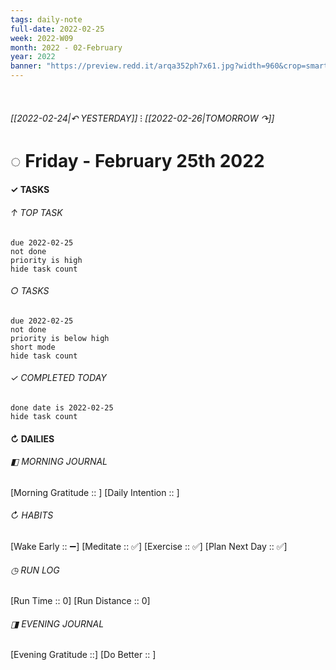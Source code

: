 ```yaml
---
tags: daily-note
full-date: 2022-02-25
week: 2022-W09
month: 2022 - 02-February
year: 2022
banner: "https://preview.redd.it/arqa352ph7x61.jpg?width=960&crop=smart&auto=webp&s=84f9245d607b029667d5bfc4abf36547fc6213de"
---
```

⠀
###### [[2022-02-24|↶ YESTERDAY]] ⁝ [[2022-02-26|TOMORROW ↷]]
# ◌ Friday -  February 25th 2022
#### ✓  TASKS

######  ↑ TOP TASK
```tasks
due 2022-02-25
not done
priority is high
hide task count
```
###### ○ TASKS
```tasks
due 2022-02-25
not done
priority is below high
short mode
hide task count
```
###### ✓ COMPLETED TODAY
```tasks
done date is 2022-02-25
hide task count
```
####  ↻ DAILIES

###### ◧ MORNING JOURNAL
[Morning Gratitude :: ]
[Daily Intention :: ]

###### ↻ HABITS
[Wake Early :: ➖]
[Meditate :: ✅]
[Exercise :: ✅]
[Plan Next Day :: ✅]

###### ◷ RUN LOG
[Run Time :: 0]
[Run Distance :: 0]

###### ◨ EVENING JOURNAL
[Evening Gratitude ::]
[Do Better :: ]